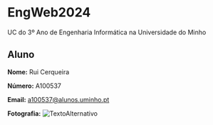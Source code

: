 # EngWeb2024

UC do 3º Ano de Engenharia Informática na Universidade do Minho

## Aluno

**Nome:** Rui Cerqueira

**Número:** A100537

**Email:** a100537@alunos.uminho.pt

**Fotografia:** ![TextoAlternativo]()